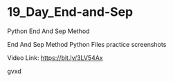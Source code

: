# 19_Day_End-and-Sep
Python End And Sep Method

End And Sep Method Python Files
practice screenshots

Video Link: https://bit.ly/3LV54Ax


gvxd
